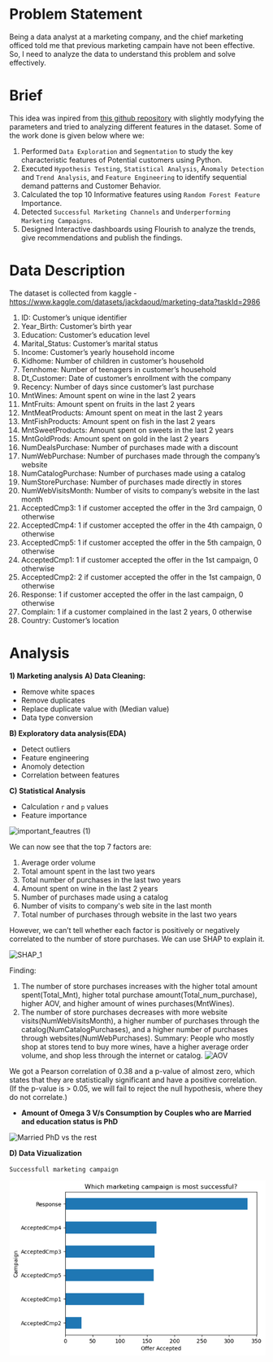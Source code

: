 
# Problem Statement
Being a data analyst at a marketing company, and the chief marketing officed told me that previous marketing campain have not been effective. So, I need to analyze the data to understand this problem and solve effectively.

# Brief
This idea was inpired from [this github repository](https://github.com/adiag321/CRM-Analysis-for-Marketing-data) with slightly modyfying the parameters and tried to analyzing different features in the dataset. Some of the work done is given below where we: 
1) Performed `Data Exploration` and `Segmentation` to study the key characteristic features of Potential customers using Python.
2) Executed `Hypothesis Testing`, `Statistical Analysis`, A`nomaly Detection` and `Trend Analysis`, and `Feature Engineering` to identify sequential demand patterns and Customer Behavior.
3) Calculated the top 10 Informative features using `Random Forest Feature` Importance.
4) Detected `Successful Marketing Channels` and `Underperforming Marketing Campaigns`.
5) Designed Interactive dashboards using Flourish to analyze the trends, give recommendations and publish the findings.

# Data Description
The dataset is collected from kaggle - https://www.kaggle.com/datasets/jackdaoud/marketing-data?taskId=2986

1. ID: Customer’s unique identifier
2. Year_Birth: Customer’s birth year
3. Education: Customer’s education level
4. Marital_Status: Customer’s marital status
5. Income: Customer’s yearly household income
6. Kidhome: Number of children in customer’s household
7. Tennhome: Number of teenagers in customer’s household
8. Dt_Customer: Date of customer’s enrollment with the company
9. Recency: Number of days since customer’s last purchase
10. MntWines: Amount spent on wine in the last 2 years
11. MntFruits: Amount spent on fruits in the last 2 years
12. MntMeatProducts: Amount spent on meat in the last 2 years
13. MntFishProducts: Amount spent on fish in the last 2 years
14. MntSweetProducts: Amount spent on sweets in the last 2 years
15. MntGoldProds: Amount spent on gold in the last 2 years
16. NumDealsPurchase: Number of purchases made with a discount
17. NumWebPurchase: Number of purchases made through the company’s website
18. NumCatalogPurchase: Number of purchases made using a catalog
19. NumStorePurchase: Number of purchases made directly in stores
20. NumWebVisitsMonth: Number of visits to company’s website in the last month
21. AcceptedCmp3: 1 if customer accepted the offer in the 3rd campaign, 0 otherwise
22. AcceptedCmp4: 1 if customer accepted the offer in the 4th campaign, 0 otherwise
23. AcceptedCmp5: 1 if customer accepted the offer in the 5th campaign, 0 otherwise
24. AcceptedCmp1: 1 if customer accepted the offer in the 1st campaign, 0 otherwise
25. AcceptedCmp2: 2 if customer accepted the offer in the 1st campaign, 0 otherwise
26. Response: 1 if customer accepted the offer in the last campaign, 0 otherwise
27. Complain: 1 if a customer complained in the last 2 years, 0 otherwise
28. Country: Customer’s location

# Analysis
**1) Marketing analysis**
**A) Data Cleaning:**
- Remove white spaces 
- Remove duplicates
- Replace duplicate value with (Median value)
- Data type conversion

**B) Exploratory data analysis(EDA)**
- Detect outliers
- Feature engineering
- Anomoly detection
- Correlation between features

**C) Statistical Analysis**
- Calculation `r` and `p` values
- Feature importance 

![important_feautres (1)](https://github.com/mukullesner/CRM-Market-Analysis/assets/66059914/2414c9bf-683b-4ec7-be98-bcd2bb1694ec)

We can now see that the top 7 factors are:

1. Average order volume
2. Total amount spent in the last two years
3. Total number of purchases in the last two years
4. Amount spent on wine in the last 2 years
5. Number of purchases made using a catalog
6. Number of visits to company's web site in the last month
7. Total number of purchases through website in the last two years

However, we can’t tell whether each factor is positively or negatively correlated to the number of store purchases. We can use SHAP to explain it.

<img width="667" alt="SHAP_1" src="https://github.com/mukullesner/CRM-Market-Analysis/assets/66059914/965fe763-10ce-438d-becb-aff342fe65c9">

Finding:

1. The number of store purchases increases with the higher total amount spent(Total_Mnt), higher total purchase amount(Total_num_purchase), higher AOV, and higher amount of wines purchases(MntWines).
2. The number of store purchases decreases with more website visits(NumWebVisitsMonth), a higher number of purchases through the catalog(NumCatalogPurchases), and a higher number of purchases through websites(NumWebPurchases).
Summary: People who mostly shop at stores tend to buy more wines, have a higher average order volume, and shop less through the internet or catalog.
![AOV](https://github.com/mukullesner/CRM-Market-Analysis/assets/66059914/de2440b1-2952-4c79-88c3-e7cb7b63c771)

We got a Pearson correlation of 0.38 and a p-value of almost zero, which states that they are statistically significant and have a positive correlation. (If the p-value is > 0.05, we will fail to reject the null hypothesis, where they do not correlate.)

- **Amount of Omega 3 V/s Consumption by Couples who are Married and education status is PhD**

![Married PhD vs the rest](https://github.com/mukullesner/CRM-Market-Analysis/assets/66059914/c3692c4a-f253-47e6-8bb7-37e1f72e8621)



**D) Data Vizualization**

`Successfull marketing campaign`

![campaign](Images/Which%20marketing%20campaign%20is%20most%20successful.png)
